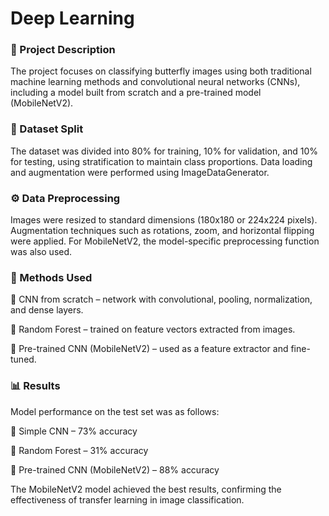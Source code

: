 # Deep Learning 

### 📌 Project Description

The project focuses on classifying butterfly images using both traditional machine learning methods and convolutional neural networks (CNNs), including a model built from scratch and a pre-trained model (MobileNetV2).

### 📂 Dataset Split

The dataset was divided into 80% for training, 10% for validation, and 10% for testing, using stratification to maintain class proportions. Data loading and augmentation were performed using ImageDataGenerator.

### ⚙️ Data Preprocessing

Images were resized to standard dimensions (180x180 or 224x224 pixels). Augmentation techniques such as rotations, zoom, and horizontal flipping were applied. For MobileNetV2, the model-specific preprocessing function was also used.

### 🤖 Methods Used

🔹 CNN from scratch – network with convolutional, pooling, normalization, and dense layers.

🔹 Random Forest – trained on feature vectors extracted from images.

🔹 Pre-trained CNN (MobileNetV2) – used as a feature extractor and fine-tuned.

### 📊 Results

Model performance on the test set was as follows:

🔹 Simple CNN – 73% accuracy

🔹 Random Forest – 31% accuracy

🔹 Pre-trained CNN (MobileNetV2) – 88% accuracy

The MobileNetV2 model achieved the best results, confirming the effectiveness of transfer learning in image classification.
